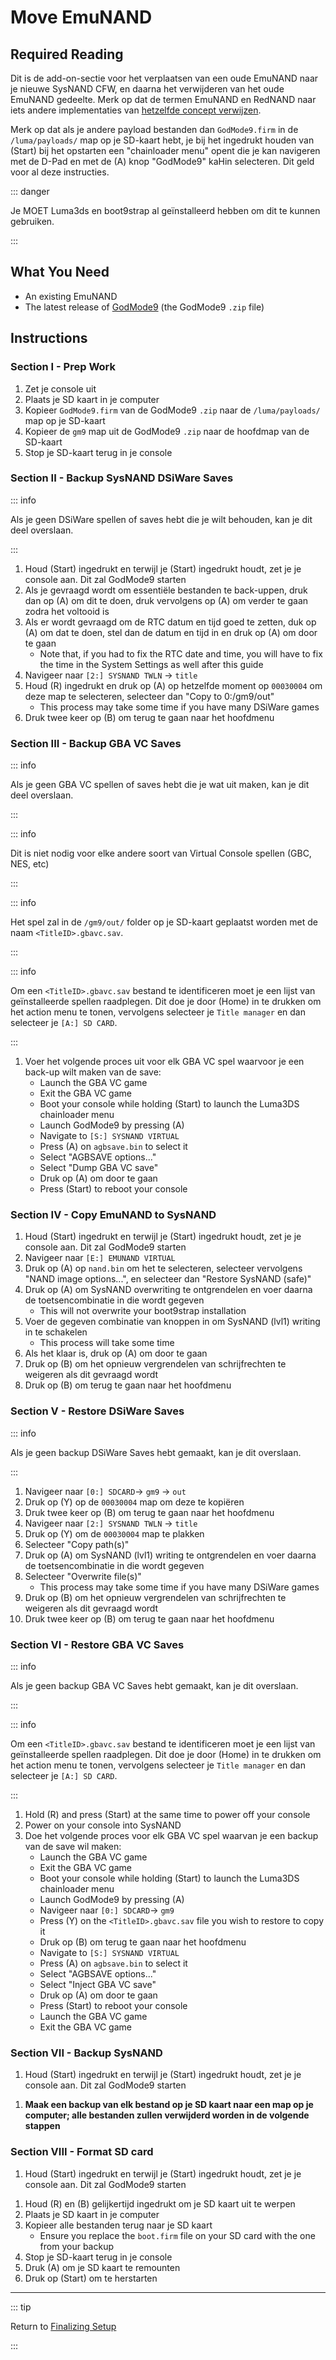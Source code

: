 # Move EmuNAND

## Required Reading

Dit is de add-on-sectie voor het verplaatsen van een oude EmuNAND naar je nieuwe SysNAND CFW, en daarna het verwijderen van het oude EmuNAND gedeelte. Merk op dat de termen EmuNAND en RedNAND naar iets andere implementaties van [hetzelfde concept verwijzen](http://3dbrew.org/wiki/NAND_Redirection).

Merk op dat als je andere payload bestanden dan `GodMode9.firm` in de `/luma/payloads/` map op je SD-kaart hebt, je bij het ingedrukt houden van (Start) bij het opstarten een "chainloader menu" opent die je kan navigeren met de D-Pad en met de (A) knop "GodMode9" kaHin selecteren. Dit geld voor al deze instructies.

::: danger

Je MOET Luma3ds en boot9strap al geïnstalleerd hebben om dit te kunnen gebruiken.

:::

## What You Need

- An existing EmuNAND
- The latest release of [GodMode9](https://github.com/d0k3/GodMode9/releases/latest) (the GodMode9 `.zip` file)

## Instructions

### Section I - Prep Work

1. Zet je console uit
2. Plaats je SD kaart in je computer
3. Kopieer `GodMode9.firm` van de GodMode9 `.zip` naar de `/luma/payloads/` map op je SD-kaart
4. Kopieer de `gm9` map uit de GodMode9 `.zip` naar de hoofdmap van de SD-kaart
5. Stop je SD-kaart terug in je console

### Section II - Backup SysNAND DSiWare Saves

::: info

Als je geen DSiWare spellen of saves hebt die je wilt behouden, kan je dit deel overslaan.

:::

1. Houd (Start) ingedrukt en terwijl je (Start) ingedrukt houdt, zet je je console aan. Dit zal GodMode9 starten
2. Als je gevraagd wordt om essentiële bestanden te back-uppen, druk dan op (A) om dit te doen, druk vervolgens op (A) om verder te gaan zodra het voltooid is
3. Als er wordt gevraagd om de RTC datum en tijd goed te zetten, duk op (A) om dat te doen, stel dan de datum en tijd in en druk op (A) om door te gaan
   - Note that, if you had to fix the RTC date and time, you will have to fix the time in the System Settings as well after this guide
4. Navigeer naar `[2:] SYSNAND TWLN` -> `title`
5. Houd (R) ingedrukt en druk op (A) op hetzelfde moment op `00030004` om deze map te selecteren, selecteer dan "Copy to 0:/gm9/out"
   - This process may take some time if you have many DSiWare games
6. Druk twee keer op (B) om terug te gaan naar het hoofdmenu

### Section III - Backup GBA VC Saves

::: info

Als je geen GBA VC spellen of saves hebt die je wat uit maken, kan je dit deel overslaan.

:::

::: info

Dit is niet nodig voor elke andere soort van Virtual Console spellen (GBC, NES, etc)

:::

::: info

Het spel zal in de `/gm9/out/` folder op je SD-kaart geplaatst worden met de naam `<TitleID>.gbavc.sav`.

:::

::: info

Om een `<TitleID>.gbavc.sav` bestand te identificeren moet je een lijst van geïnstalleerde spellen raadplegen. Dit doe je door (Home) in te drukken om het action menu te tonen, vervolgens selecteer je `Title manager` en dan selecteer je `[A:] SD CARD`.

:::

1. Voer het volgende proces uit voor elk GBA VC spel waarvoor je een back-up wilt maken van de save:
   - Launch the GBA VC game
   - Exit the GBA VC game
   - Boot your console while holding (Start) to launch the Luma3DS chainloader menu
   - Launch GodMode9 by pressing (A)
   - Navigate to `[S:] SYSNAND VIRTUAL`
   - Press (A) on `agbsave.bin` to select it
   - Select "AGBSAVE options..."
   - Select "Dump GBA VC save"
   - Druk op (A) om door te gaan
   - Press (Start) to reboot your console

### Section IV - Copy EmuNAND to SysNAND

1. Houd (Start) ingedrukt en terwijl je (Start) ingedrukt houdt, zet je je console aan. Dit zal GodMode9 starten
2. Navigeer naar `[E:] EMUNAND VIRTUAL`
3. Druk op (A) op `nand.bin` om het te selecteren, selecteer vervolgens "NAND image options...", en selecteer dan "Restore SysNAND (safe)"
4. Druk op (A) om SysNAND overwriting te ontgrendelen en voer daarna de toetsencombinatie in die wordt gegeven
   - This will not overwrite your boot9strap installation
5. Voer de gegeven combinatie van knoppen in om SysNAND (lvl1) writing in te schakelen
   - This process will take some time
6. Als het klaar is, druk op (A) om door te gaan
7. Druk op (B) om het opnieuw vergrendelen van schrijfrechten te weigeren als dit gevraagd wordt
8. Druk op (B) om terug te gaan naar het hoofdmenu

### Section V - Restore DSiWare Saves

::: info

Als je geen backup DSiWare Saves hebt gemaakt, kan je dit overslaan.

:::

1. Navigeer naar `[0:] SDCARD`-> `gm9` -> `out`
2. Druk op (Y) op de `00030004` map om deze te kopiëren
3. Druk twee keer op (B) om terug te gaan naar het hoofdmenu
4. Navigeer naar `[2:] SYSNAND TWLN` -> `title`
5. Druk op (Y) om de `00030004` map te plakken
6. Selecteer "Copy path(s)"
7. Druk op (A) om SysNAND (lvl1) writing te ontgrendelen en voer daarna de toetsencombinatie in die wordt gegeven
8. Selecteer "Overwrite file(s)"
   - This process may take some time if you have many DSiWare games
9. Druk op (B) om het opnieuw vergrendelen van schrijfrechten te weigeren als dit gevraagd wordt
10. Druk twee keer op (B) om terug te gaan naar het hoofdmenu

### Section VI - Restore GBA VC Saves

::: info

Als je geen backup GBA VC Saves hebt gemaakt, kan je dit overslaan.

:::

::: info

Om een `<TitleID>.gbavc.sav` bestand te identificeren moet je een lijst van geïnstalleerde spellen raadplegen. Dit doe je door (Home) in te drukken om het action menu te tonen, vervolgens selecteer je `Title manager` en dan selecteer je `[A:] SD CARD`.

:::

1. Hold (R) and press (Start) at the same time to power off your console
2. Power on your console into SysNAND
3. Doe het volgende proces voor elk GBA VC spel waarvan je een backup van de save wil maken:
   - Launch the GBA VC game
   - Exit the GBA VC game
   - Boot your console while holding (Start) to launch the Luma3DS chainloader menu
   - Launch GodMode9 by pressing (A)
   - Navigeer naar `[0:] SDCARD`-> `gm9`
   - Press (Y) on the `<TitleID>.gbavc.sav` file you wish to restore to copy it
   - Druk op (B) om terug te gaan naar het hoofdmenu
   - Navigate to `[S:] SYSNAND VIRTUAL`
   - Press (A) on `agbsave.bin` to select it
   - Select "AGBSAVE options..."
   - Select "Inject GBA VC save"
   - Druk op (A) om door te gaan
   - Press (Start) to reboot your console
   - Launch the GBA VC game
   - Exit the GBA VC game

### Section VII - Backup SysNAND

1. Houd (Start) ingedrukt en terwijl je (Start) ingedrukt houdt, zet je je console aan. Dit zal GodMode9 starten

<!--@include: ./_include/nand-backup.md -->

1. **Maak een backup van elk bestand op je SD kaart naar een map op je computer; alle bestanden zullen verwijderd worden in de volgende stappen**

### Section VIII - Format SD card

1. Houd (Start) ingedrukt en terwijl je (Start) ingedrukt houdt, zet je je console aan. Dit zal GodMode9 starten

<!--@include: ./_include/format-sd-gm9.md -->

1. Houd (R) en (B) gelijkertijd ingedrukt om je SD kaart uit te werpen
2. Plaats je SD kaart in je computer
3. Kopieer alle bestanden terug naar je SD kaart
   - Ensure you replace the `boot.firm` file on your SD card with the one from your backup
4. Stop je SD-kaart terug in je console
5. Druk (A) om je SD kaart te remounten
6. Druk op (Start) om te herstarten

___

::: tip

Return to [Finalizing Setup](finalizing-setup)

:::
